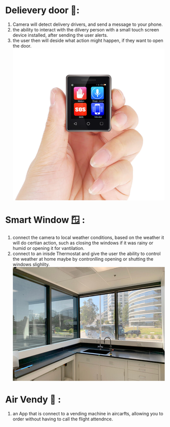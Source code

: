 # Delievery door   :truck::
1. Camera will detect delivery drivers, and send a message to your phone. 
1. the ability to interact with the dilvery person with a small touch screen device installed, after sending the user alerts.
1.  the user then will deside what action might happen, if they want to open the door.
![smallscreen](screen.png)

# Smart Window  :window: :
1. connect the camera to local weather conditions, based on the weather it will do certian action, such as closing the windows if it was rainy or humid or opening it for vantilation. 
1. connect to an inisde Thermostat and give the user the ability to control the weather at home maybe by contronlling opening or shutting the windows slighlity.
![smallscreen](window.jpg)

# Air Vendy  :robot: : 
1. an App that is connect to a vending machine in aircarfts, allowing you to order without having to call the flight attendnce.

